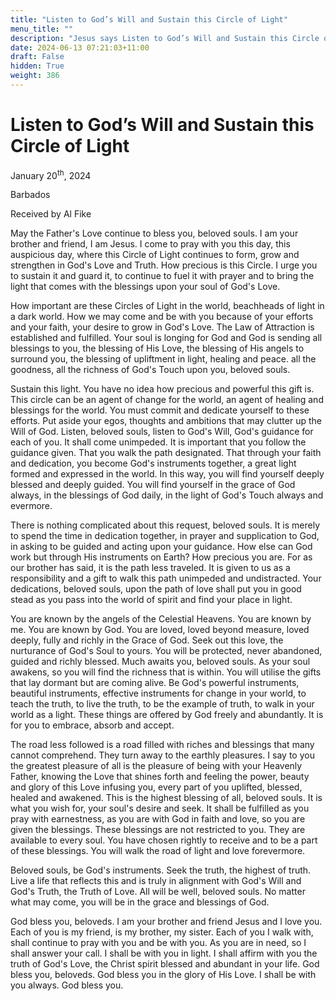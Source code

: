 ```yaml
---
title: "Listen to God’s Will and Sustain this Circle of Light"
menu_title: ""
description: "Jesus says Listen to God’s Will and Sustain this Circle of Light"
date: 2024-06-13 07:21:03+11:00
draft: False
hidden: True
weight: 386
---
```

# Listen to God’s Will and Sustain this Circle of Light

January 20<sup>th</sup>, 2024

Barbados

Received by Al Fike 


May the Father's Love continue to bless you, beloved souls. I am your brother and friend, I am Jesus. I come to pray with you this day, this auspicious day, where this Circle of Light continues to form, grow and strengthen in God's Love and Truth. How precious is this Circle. I urge you to sustain it and guard it, to continue to fuel it with prayer and to bring the light that comes with the blessings upon your soul of God's Love. 

How important are these Circles of Light in the world, beachheads of light in a dark world. How we may come and be with you because of your efforts and your faith, your desire to grow in God's Love. The Law of Attraction is established and fulfilled. Your soul is longing for God and God is sending all blessings to you, the blessing of His Love, the blessing of His angels to surround you, the blessing of upliftment in light, healing and peace. all the goodness, all the richness of God's Touch upon you, beloved souls. 

Sustain this light. You have no idea how precious and powerful this gift is. This circle can be an agent of change for the world, an agent of healing and blessings for the world. You must commit and dedicate yourself to these efforts. Put aside your egos, thoughts and ambitions that may clutter up the Will of God. Listen, beloved souls, listen to God's Will, God's guidance for each of you. It shall come unimpeded. It is important that you follow the guidance given. That you walk the path designated. That through your faith and dedication, you become God's instruments together, a great light formed and expressed in the world. In this way, you will find yourself deeply blessed and deeply guided. You will find yourself in the grace of God always, in the blessings of God daily, in the light of God's Touch always and evermore. 

There is nothing complicated about this request, beloved souls. It is merely to spend the time in dedication together, in prayer and supplication to God, in asking to be guided and acting upon your guidance. How else can God work but through His instruments on Earth? How precious you are. For as our brother has said, it is the path less traveled. It is given to us as a responsibility and a gift to walk this path unimpeded and undistracted. Your dedications, beloved souls, upon the path of love shall put you in good stead as you pass into the world of spirit and find your place in light. 

You are known by the angels of the Celestial Heavens. You are known by me. You are known by God. You are loved, loved beyond measure, loved deeply, fully and richly in the Grace of God. Seek out this love, the nurturance of God's Soul to yours. You will be protected, never abandoned, guided and richly blessed. Much awaits you, beloved souls. As your soul awakens, so you will find the richness that is within. You will utilise the gifts that lay dormant but are coming alive. Be God's powerful instruments, beautiful instruments, effective instruments for change in your world, to teach the truth, to live the truth, to be the example of truth, to walk in your world as a light. These things are offered by God freely and abundantly. It is for you to embrace, absorb and accept. 

The road less followed is a road filled with riches and blessings that many cannot comprehend. They turn away to the earthly pleasures. I say to you the greatest pleasure of all is the pleasure of being with your Heavenly Father, knowing the Love that shines forth and feeling the power, beauty and glory of this Love infusing you, every part of you uplifted, blessed, healed and awakened. This is the highest blessing of all, beloved souls. It is what you wish for, your soul's desire and seek. It shall be fulfilled as you pray with earnestness, as you are with God in faith and love, so you are given the blessings. These blessings are not restricted to you. They are available to every soul. You have chosen rightly to receive and to be a part of these blessings. You will walk the road of light and love forevermore. 

Beloved souls, be God's instruments. Seek the truth, the highest of truth. Live a life that reflects this and is truly in alignment with God's Will and God's Truth, the Truth of Love. All will be well, beloved souls. No matter what may come, you will be in the grace and blessings of God. 

God bless you, beloveds. I am your brother and friend Jesus and I love you. Each of you is my friend, is my brother, my sister. Each of you I walk with, shall continue to pray with you and be with you. As you are in need, so I shall answer your call. I shall be with you in light. I shall affirm with you the truth of God's Love, the Christ spirit blessed and abundant in your life. God bless you, beloveds. God bless you in the glory of His Love. I shall be with you always. God bless you. 